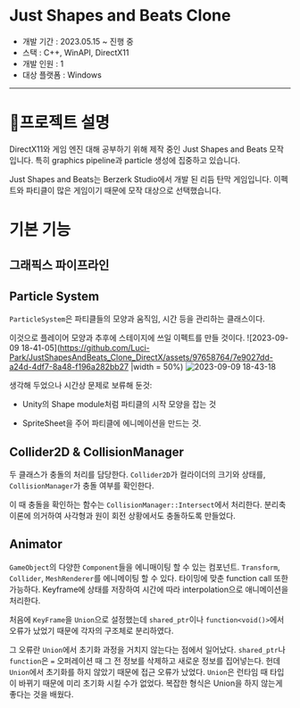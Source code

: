 # Just Shapes and Beats Clone

- 개발 기간 : 2023.05.15 ~ 진행 중
- 스택 : C++, WinAPI, DirectX11
- 개발 인원 : 1
- 대상 플랫폼 : Windows

---

# 📜프로젝트 설명

DirectX11와 게임 엔진 대해 공부하기 위해 제작 중인 Just Shapes and Beats 모작입니다. 특히 graphics pipeline과 particle 생성에 집중하고 있습니다. 

Just Shapes and Beats는 Berzerk Studio에서 개발 된 리듬 탄막 게임입니다. 이펙트와 파티클이 많은 게임이기 때문에 모작 대상으로 선택했습니다.

# 기본 기능

## 그래픽스 파이프라인



## Particle System

`ParticleSystem`은 파티클들의 모양과 움직임, 시간 등을 관리하는 클래스이다.

이것으로 플레이어 모양과 추후에 스테이지에 쓰일 이펙트를 만들 것이다.
![2023-09-09 18-41-05](https://github.com/Luci-Park/JustShapesAndBeats_Clone_DirectX/assets/97658764/7e9027dd-a24d-4df7-8a48-f196a282bb27 |width = 50%)
![2023-09-09 18-43-18](https://github.com/Luci-Park/JustShapesAndBeats_Clone_DirectX/assets/97658764/b46fb27d-f77d-4da9-ace5-026e30279f31)

생각해 두었으나 시간상 문제로 보류해 둔것:

- Unity의 Shape module처럼 파티클의 시작 모양을 잡는 것

- SpriteSheet을 주어 파티클에 에니메이션을 만드는 것.

## Collider2D & CollisionManager

두 클래스가 충돌의 처리를 담당한다. `Collider2D`가 컬라이더의 크기와 상태를, `CollisionManager`가 충돌 여부를 확인한다.

이 때 충돌을 확인하는 함수는 `CollisionManager::Intersect`에서 처리한다. 분리축 이론에 의거하여 사각형과 원이 회전 상황에서도 충돌하도록 만들었다.

## Animator

`GameObject`의 다양한 `Component`들을 에니매이팅 할 수 있는 컴포넌트. `Transform`, `Collider`, `MeshRenderer`를 에니메이팅 할 수 있다. 타이밍에 맞춘 function call 또한 가능하다. Keyframe에 상태를 저장하여 시간에 따라 interpolation으로 애니메이션을 처리한다.



처음에 `KeyFrame`을 `Union`으로 설정했는데 `shared_ptr`이나 `function<void()>`에서 오류가 났었기 때문에 각자의 구조체로 분리하였다.

그 오류란 `Union`에서 초기화 과정을 거치지 않는다는 점에서 일어났다. `shared_ptr`나 `function`은 `=` 오퍼레이션 때 그 전 정보를 삭제하고 새로운 정보를 집어넣는다. 헌데 `Union`에서 초기화를 하지 않았기 때문에 접근 오류가 났었다. `Union`은 런타임 때 타입이 바뀌기 때문에 미리 초기화 시킬 수가 없었다. 복잡한 형식은 Union을 하지 않는게 좋다는 것을 배웠다.


